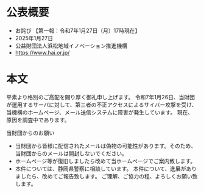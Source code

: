 # 公表概要
- お詫び 【第一報：令和7年1月27日（月）17時現在】
- 2025年1月27日
- 公益財団法人浜松地域イノベーション推進機構
- https://www.hai.or.jp/

# 本文
平素より格別のご高配を賜り厚く御礼申し上げます。
令和7年1月26日、当財団が運用するサーバに対して、第三者の不正アクセスによるサイバー攻撃を受け、当機構のホームページ、メール送信システムに障害が発生しています。
現在、原因を調査中であります。

当財団からのお願い
- 当財団から皆様に配信されたメールは偽物の可能性があります。そのため、当財団からのメールは開封しないでください。
- ホームページ等が復旧しましたら改めて当ホームページでご案内致します。
- 本件については、静岡県警察に相談しています。
本件について、進展がありましたら、改めてご報告致します。
ご理解、ご協力の程、よろしくお願い致します。
